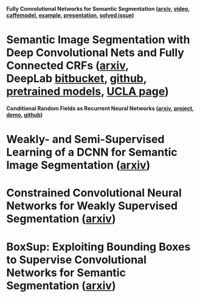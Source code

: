 <b>Fully Convolutional Networks for Semantic Segmentation (<a href="http://arxiv.org/abs/1411.4038">arxiv</a>, <a href="https://www.google.com/url?sa=t&amp;rct=j&amp;q=&amp;esrc=s&amp;source=video&amp;cd=2&amp;ved=0CCMQtwIwAWoVChMI4fDple6FxwIVClYeCh1SYAfI&amp;url=http%3A%2F%2Ftechtalks.tv%2Ftalks%2Ffully-convolutional-networks-for-semantic-segmentation%2F61606%2F&amp;ei=1au7VaGyHoqsedLAncAM&amp;usg=AFQjCNFW4hdeCyXViv4GxZ6GNwD7u5mGfQ&amp;sig2=QJsIvUinJtVINKxXuCeX_w&amp;bvm=bv.99261572,d.dmo&amp;cad=rja">video</a>, <a href="https://github.com/BVLC/caffe/wiki/Model-Zoo#fully-convolutional-semantic-segmentation-models-fcn-xs">caffemodel</a>, <a href="https://gist.github.com/shelhamer/80667189b218ad570e82#file-readme-md">example</a>, <a href="http://tutorial.caffe.berkeleyvision.org/caffe-cvpr15-pixels.pdf">presentation</a>, <a href="http://stackoverflow.com/questions/32451934/image-per-pixel-scene-labeling-output-issue-using-fcn-32s-semantic-segmentation/32471602#32471602">solved issue</a>)</b>
<h1 class="title mathjax">Semantic Image Segmentation with Deep Convolutional Nets and Fully Connected CRFs (<a href="http://arxiv.org/abs/1412.7062">arxiv</a>, DeepLab&nbsp;<a href="https://bitbucket.org/deeplab/deeplab-public/">bitbucket</a>, <a href="https://github.com/TheLegendAli/CCVL">github</a>, <a href="http://ccvl.stat.ucla.edu/ccvl/DeepLab/">pretrained models</a>, <a href="http://ccvl.stat.ucla.edu/software/deeplab/deeplab/">UCLA page</a>)</h1>
<strong>Conditional Random Fields as Recurrent Neural Networks (<a href="http://arxiv.org/abs/1502.03240">arxiv</a>, <a href="http://www.robots.ox.ac.uk/~szheng/CRFasRNN.html">project</a>, <a href="http://www.robots.ox.ac.uk/~szheng/crfasrnndemo">demo</a>, <a href="https://github.com/torrvision/crfasrnn">github</a>)</strong>
<h1 class="title mathjax">Weakly- and Semi-Supervised Learning of a DCNN for Semantic Image Segmentation (<a href="http://arxiv.org/abs/1502.02734">arxiv</a>)</h1>
<h1 class="title mathjax">Constrained Convolutional Neural Networks for Weakly Supervised Segmentation (<a href="http://arxiv.org/abs/1506.03648">arxiv</a>)</h1>
<h1 class="title mathjax">BoxSup: Exploiting Bounding Boxes to Supervise Convolutional Networks for Semantic Segmentation (<a href="http://arxiv.org/abs/1503.01640">arxiv</a>)</h1>
